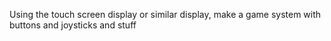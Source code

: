 Using the touch screen display or similar display, make a game system with buttons and joysticks and stuff

